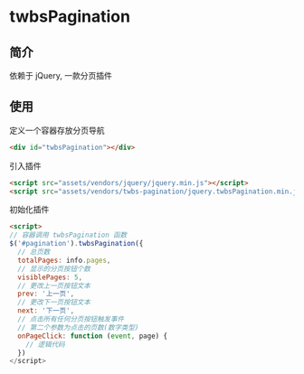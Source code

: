 # twbsPagination

## 简介

依赖于 jQuery, 一款分页插件

## 使用

定义一个容器存放分页导航

```html
<div id="twbsPagination"></div>
```

引入插件

```html
<script src="assets/vendors/jquery/jquery.min.js"></script>
<script src="assets/vendors/twbs-pagination/jquery.twbsPagination.min.js"></script>
```

初始化插件

```html
<script>
// 容器调用 twbsPagination 函数
$('#pagination').twbsPagination({
  // 总页数
  totalPages: info.pages,
  // 显示的分页按钮个数
  visiblePages: 5,
  // 更改上一页按钮文本
  prev: '上一页',
  // 更改下一页按钮文本
  next: '下一页',
  // 点击所有任何分页按钮触发事件
  // 第二个参数为点击的页数(数字类型)
  onPageClick: function (event, page) {
    // 逻辑代码
  })
</script>
```

